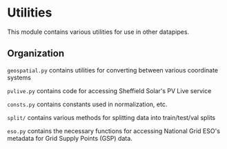 # Utilities

This module contains various utilities for
use in other datapipes.

## Organization

`geospatial.py` contains utilities for converting between
various coordinate systems

`pvlive.py` contains code for accessing Sheffield
Solar's PV Live service

`consts.py` contains constants used in normalization, etc.

`split/` contains various methods for splitting data into
train/test/val splits

`eso.py` contains the necessary functions for accessing National Grid ESO's metadata
for Grid Supply Points (GSP) data.
